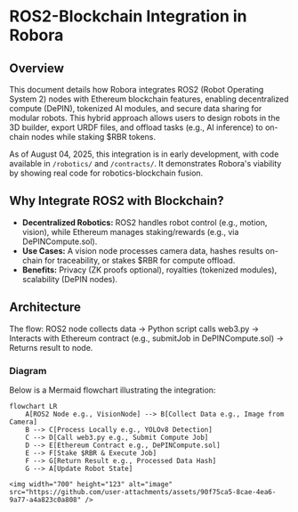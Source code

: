 # ROS2-Blockchain Integration in Robora

## Overview
This document details how Robora integrates ROS2 (Robot Operating System 2) nodes with Ethereum blockchain features, enabling decentralized compute (DePIN), tokenized AI modules, and secure data sharing for modular robots. This hybrid approach allows users to design robots in the 3D builder, export URDF files, and offload tasks (e.g., AI inference) to on-chain nodes while staking $RBR tokens.

As of August 04, 2025, this integration is in early development, with code available in `/robotics/` and `/contracts/`. It demonstrates Robora's viability by showing real code for robotics-blockchain fusion.

## Why Integrate ROS2 with Blockchain?
- **Decentralized Robotics:** ROS2 handles robot control (e.g., motion, vision), while Ethereum manages staking/rewards (e.g., via DePINCompute.sol).
- **Use Cases:** A vision node processes camera data, hashes results on-chain for traceability, or stakes $RBR for compute offload.
- **Benefits:** Privacy (ZK proofs optional), royalties (tokenized modules), scalability (DePIN nodes).

## Architecture
The flow: ROS2 node collects data → Python script calls web3.py → Interacts with Ethereum contract (e.g., submitJob in DePINCompute.sol) → Returns result to node.

### Diagram
Below is a Mermaid flowchart illustrating the integration:

```mermaid
flowchart LR
    A[ROS2 Node e.g., VisionNode] --> B[Collect Data e.g., Image from Camera]
    B --> C[Process Locally e.g., YOLOv8 Detection]
    C --> D[Call web3.py e.g., Submit Compute Job]
    D --> E[Ethereum Contract e.g., DePINCompute.sol]
    E --> F[Stake $RBR & Execute Job]
    F --> G[Return Result e.g., Processed Data Hash]
    G --> A[Update Robot State]

<img width="700" height="123" alt="image" src="https://github.com/user-attachments/assets/90f75ca5-8cae-4ea6-9a77-a4a823c0a808" />
